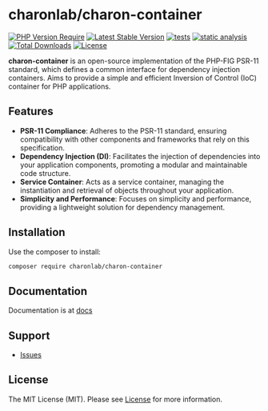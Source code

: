# charonlab/charon-container

[![PHP Version Require](https://poser.pugx.org/charonlab/charon-container/require/php)](https://packagist.org/packages/charonlab/charon-container)
[![Latest Stable Version](https://poser.pugx.org/charonlab/charon-container/v/stable)](https://packagist.org/packages/charonlab/charon-container)
[![tests](https://github.com/charonlab/charon-container/actions/workflows/tests.yml/badge.svg)](https://github.com/charonlab/charon-container/actions)
[![static analysis](https://github.com/charonlab/charon-container/actions/workflows/static-analysis.yml/badge.svg)](https://github.com/charonlab/charon-container/actions)
[![Total Downloads](https://poser.pugx.org/charonlab/charon-container/downloads)](https://packagist.org/charonlab/charon-container)
[![License](https://poser.pugx.org/charonlab/charon-container/license.svg)](https://packagist.org/packages/charonlab/charon-container)

**charon-container** is an open-source implementation of the PHP-FIG PSR-11 standard, which
defines a common interface for dependency injection containers. Aims to provide a simple and efficient Inversion of Control (IoC) container for PHP applications.

## Features
- **PSR-11 Compliance**: Adheres to the PSR-11 standard, ensuring compatibility with other components and frameworks that rely on this specification.
- **Dependency Injection (DI)**: Facilitates the injection of dependencies into your application components, promoting a modular and maintainable code structure.
- **Service Container**: Acts as a service container, managing the instantiation and retrieval of objects throughout your application.
- **Simplicity and Performance**: Focuses on simplicity and performance, providing a lightweight solution for dependency management.

## Installation

Use the composer to install:

```bash
composer require charonlab/charon-container
```

## Documentation

Documentation is at [docs](docs/index.md)

## Support

- [Issues](https://github.com/charonlab/charon-container/issues/)

## License

The MIT License (MIT). Please see [License](LICENSE.md) for more information.
